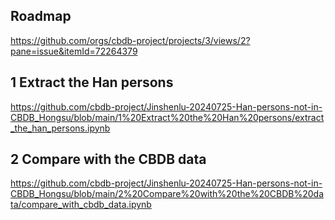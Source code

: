## Roadmap

https://github.com/orgs/cbdb-project/projects/3/views/2?pane=issue&itemId=72264379

## 1 Extract the Han persons

https://github.com/cbdb-project/Jinshenlu-20240725-Han-persons-not-in-CBDB_Hongsu/blob/main/1%20Extract%20the%20Han%20persons/extract_the_han_persons.ipynb

## 2 Compare with the CBDB data

https://github.com/cbdb-project/Jinshenlu-20240725-Han-persons-not-in-CBDB_Hongsu/blob/main/2%20Compare%20with%20the%20CBDB%20data/compare_with_cbdb_data.ipynb
